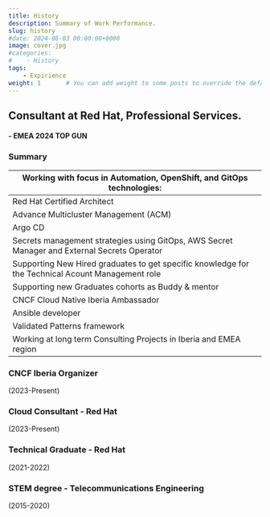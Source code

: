 ```yaml
---
title: History 
description: Summary of Work Performance.
slug: history
#date: 2024-08-03 00:00:00+0000
image: cover.jpg
#categories:
#    - History
tags:
    - Expirience
weight: 1       # You can add weight to some posts to override the default sorting (date descending)
---
```


## **Consultant at Red Hat, Professional Services.**

#### - EMEA 2024 TOP GUN

### **Summary**

| Working with focus in Automation, OpenShift, and GitOps  technologies: |
| ------------- |
| Red Hat Certified Architect |
| Advance Multicluster Management (ACM) |
| Argo CD |
| Secrets management strategies using GitOps, AWS Secret Manager and External Secrets Operator |
| Supporting New Hired graduates to get specific knowledge for the Technical Acount Management role |
| Supporting new Graduates cohorts as Buddy & mentor |
| CNCF Cloud Native Iberia Ambassador |
| Ansible developer |
| Validated Patterns framework |
| Working at long term Consulting Projects in Iberia and EMEA region |

### **CNCF Iberia Organizer**
(2023-Present)

### **Cloud Consultant - Red Hat**
(2023-Present)

### **Technical Graduate - Red Hat**
(2021-2022)

### **STEM degree - Telecommunications Engineering** 
(2015-2020)

